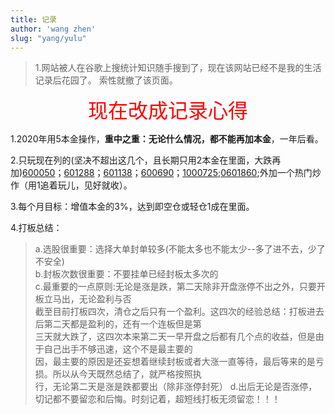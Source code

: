 ```yaml
---
title: 记录
author: 'wang zhen'
slug: "yang/yulu"
---
```


> 1.网站被人在谷歌上搜统计知识随手搜到了，现在该网站已经不是我的生活记录后花园了。
>   索性就撤了该页面。
> 

<center><font size=6 color="red">现在改成记录心得</font></center>

1.2020年用5本金操作，**重中之重：无论什么情况，都不能再加本金**，一年后看。

2.只玩现在列的(坚决不超出这几个，且长期只用2本金在里面，大跌再加)[600050](http://quotes.money.163.com/trade/lsjysj_600050.html#01b07)；[601288](http://quotes.money.163.com/trade/lsjysj_601288.html#01b07)；[601138](http://quotes.money.163.com/trade/lsjysj_601138.html#01b07)；[600690](http://quotes.money.163.com/trade/lsjysj_600690.html#01b07)；[1000725](http://quotes.money.163.com/1000725.html#9b01);[0601860](http://quotes.money.163.com/0601860.html#9b01);外加一个热门炒作（用1追着玩儿，见好就收）。

3.每个月目标：增值本金的3%，达到即空仓或轻仓1成在里面。

4.打板总结：

> a.选股很重要：选择大单封单较多(不能太多也不能太少--多了进不去，少了不安全)<br>
> b.封板次数很重要：不要挂单已经封板太多次的<br>
> c.最重要的一点原则:无论是涨是跌，第二天除非开盘涨停不出之外，只要开板立马出，无论盈利与否<br>
> 截至目前打板四次，清仓之后只有一个盈利。这四次的经验总结：打板进去后第二天都是盈利的，还有一个连板但是第<br> 三天就大跌了，这四次本来第二天一早开盘之后都有几个点的收益，但是由于自己出手不够迅速，这个不是最主要的 <br> 因，最主要的原因是还妄想着继续封板或者大涨一直等待，最后等来的是亏损。所以从今天既然总结了，就严格按照执<br> 行，无论第二天是涨是跌都要出（除非涨停封死）
> d.出后无论是否涨停，切记都不要留恋和后悔。时刻记着，超短线打板无须留恋！！！
>
